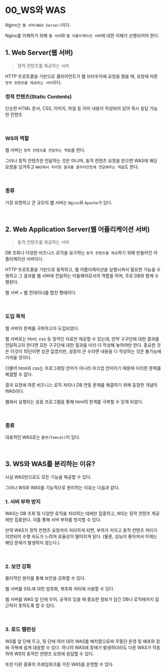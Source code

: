 # 00_WS와 WAS

Nginx는 `웹 서버(Web Server)`이다.

Nginx를 이해하기 위해 `웹 서버`와 `웹 어플리케이션 서버`에 대한 이해가 선행되어야 한다.

## 1. Web Server(웹 서버)

> 정적 컨텐츠를 제공하는 서버

HTTP 프로토콜을 기반으로 클라이언트가 웹 브라우저에 요청을 했을 때, 요청에 따른 `정적 컨텐츠를 제공하는 서버`이다.

### 정적 컨텐츠(Static Contents)

단순한 HTML 문서, CSS, 이미지, 파일 등 이미 내용이 작성되어 있어 즉시 응답 가능한 컨텐츠

<br>

### WS의 역할

웹 서버는 `정적 컨텐츠를 전달하는 역할`을 한다.

그러나 정적 컨텐츠만 전달하는 것은 아니며, 동적 컨텐츠 요청을 받으면 WAS에 해당 요청을 넘겨주고 `WAS에서 처리한 결과를 클라이언트에 전달해주는 역할`도 한다.

<br>

### 종류

가장 유명하고 큰 규모의 웹 서버는 `Nginx`와 `Apache`가 있다.

<br>

## 2. Web Application Server(웹 어플리케이션 서버)

> 동적 컨텐츠를 제공하는 서버

DB 조회나 다양한 비즈니스 로직을 요구하는 `동적 컨텐츠를 제공`하기 위해 만들어진 어플리케이션 서버이다.

HTTP 프로토콜을 기반으로 동작하고, 웹 어플리케이션을 실행시켜서 필요한 기능을 수행하고 그 결과를 웹 서버에 전달하는 미들웨어로서의 역할을 하며, 주로 DB와 함께 수행된다.

웹 서버 + 웹 컨테이너를 합친 형태이다.

<br>

### 도입 목적

웹 서버의 한계를 극복하고자 도입되었다.

웹 서버로는 html, css 등 정적인 자료만 제공할 수 있는데, 만약 구구단에 대한 결과를 전달하고자 한다면 모든 구구단에 대한 결과를 미리 다 작성해 놓아야만 한다. 중요한 것은 이것이 10단이면 상관 없겠지만, 굉장히 큰 수라면 내용을 다 작성하는 것은 불가능에 가까울 것이다.

더불어 html과 css는 프로그래밍 언어가 아니라 마크업 언어이기 때문에 이러한 문제를 해결할 수 없다.

결국 요청에 따른 비즈니스 로직 처리나 DB 연동 문제를 해결하기 위해 등장한 개념이 WAS이다.

웹에서 실행되는 응용 프로그램을 통해 html의 한계를 극복할 수 있게 되었다.

<br>

### 종류

대표적인 WAS로는 `톰캣(Tomcat)`이 있다.

<br>

## 3. WS와 WAS를 분리하는 이유?

사실 WAS만으로도 모든 기능을 제공할 수 있다.

그러나 WS와 WAS를 기능적으로 분리하는 이유는 다음과 같다.

### 1. 서버 부하 방지

WAS는 DB 조회 및 다양한 로직을 처리하는 데에만 집중하고, WS는 정적 컨텐츠 제공에만 집중한다. 이를 통해 서버 부하를 방지할 수 있다.

만약 WAS가 정적 컨텐츠 요청까지 처리하게 되면, 부하가 커지고 동적 컨텐츠 처리가 지연되어 수행 속도가 느려져 효율성이 떨어지게 된다. (물론, 성능이 좋아져서 이제는 해당 문제가 발생하지 않는다.)

<br>

### 2. 보안 강화

물리적인 분리를 통해 보안을 강화할 수 있다.

웹 서버를 SSL에 대한 암호화, 복호화 처리에 사용할 수 있다.

웹 서버를 WAS 앞 단에 두어, 공격이 있을 때 중요한 정보가 담긴 DB나 로직에까지 접근하지 못하도록 할 수 있다.

<br>

### 3. 로드 밸런싱

WS를 앞 단에 두고, 뒷 단에 여러 대의 WAS를 배치함으로써 무중단 운영 및 배포와 장애 극복에 쉽게 대응할 수 있다. 하나의 WAS에 장애가 발생하더라도 다른 WAS가 작동하여 WS의 동적인 컨텐츠 요청에 응답할 수 있다.

또한 다른 종류의 프레임워크를 가진 WAS를 운영할 수 있다.